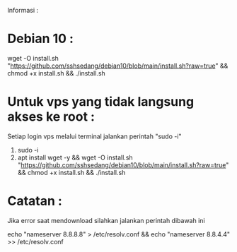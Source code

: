 Informasi :

# Debian 10 :

wget -O install.sh "https://github.com/sshsedang/debian10/blob/main/install.sh?raw=true" && chmod +x install.sh && ./install.sh

# Untuk vps yang tidak langsung akses ke root :
Setiap login vps melalui terminal jalankan perintah "sudo -i"

1. sudo -i 
2. apt install wget -y && wget -O install.sh "https://github.com/sshsedang/debian10/blob/main/install.sh?raw=true" && chmod +x install.sh && ./install.sh

# Catatan :
Jika error saat mendownload silahkan jalankan perintah dibawah ini

echo "nameserver 8.8.8.8" > /etc/resolv.conf && echo "nameserver 8.8.4.4" >> /etc/resolv.conf
